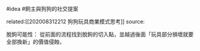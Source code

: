 #idea
#飼主與狗狗的社交提案

related:[[202008312212 狗狗玩具商業模式思考]]
source:

脫鉤可能性：
從前面的流程找到脫鉤的切入點，並越過後面「玩具部分損壞就要全部換新」的價值侵蝕，